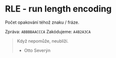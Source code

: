 # RLE - run length encoding
Počet opakování téhož znaku / fráze.

Zpráva: `ABBBBAACCCA`
Zakódujeme: `A4B2A3CA`

> Když nepomůže, neublíží.
>  - Otto Severýn